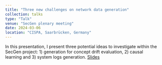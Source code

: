 ```yaml
---
title: "Three new challenges on network data generation"
collection: talks
type: "Talk"
venue: "SecGen plenary meeting"
date: 2024-03-06
location: "CISPA, Saarbrücken, Germany"
---
```


In this presentation, I present three potential ideas to investigate within the SecGen project: 1) generation for concept drift evaluation, 2) causal learning and 3) system logs generation. [Slides](https://pfgimenez.github.io/files/secgen-2024.pdf)

